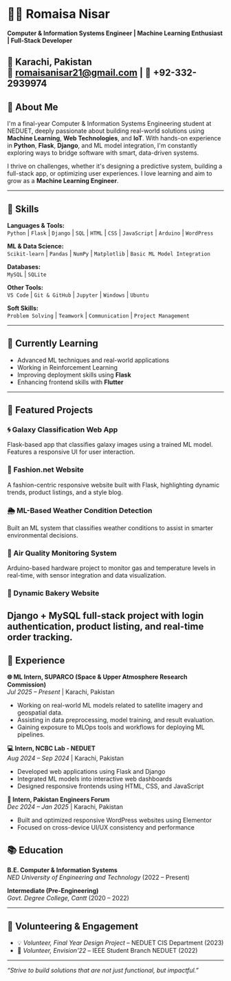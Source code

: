 # 👩‍💻 Romaisa Nisar

**Computer & Information Systems Engineer | Machine Learning Enthusiast | Full-Stack Developer**

📍 Karachi, Pakistan  
📧 romaisanisar21@gmail.com | 📱 +92-332-2939974  
---

## 🧠 About Me

I'm a final-year Computer & Information Systems Engineering student at NEDUET, deeply passionate about building real-world solutions using **Machine Learning**, **Web Technologies**, and **IoT**. With hands-on experience in **Python**, **Flask**, **Django**, and ML model integration, I'm constantly exploring ways to bridge software with smart, data-driven systems.

I thrive on challenges, whether it's designing a predictive system, building a full-stack app, or optimizing user experiences. I love learning and aim to grow as a **Machine Learning Engineer**.

---

## 🔧 Skills

**Languages & Tools:**  
`Python` | `Flask` | `Django` | `SQL` | `HTML` | `CSS` | `JavaScript` | `Arduino` | `WordPress`

**ML & Data Science:**  
`Scikit-learn` | `Pandas` | `NumPy` | `Matplotlib` | `Basic ML Model Integration`  

**Databases:**  
`MySQL` | `SQLite`

**Other Tools:**  
`VS Code` | `Git & GitHub` | `Jupyter` | `Windows` | `Ubuntu`

**Soft Skills:**  
`Problem Solving` | `Teamwork` | `Communication` | `Project Management`

---

## 🌱 Currently Learning

- Advanced ML techniques and real-world applications
- Working in Reinforcement Learning
- Improving deployment skills using **Flask**
- Enhancing frontend skills with **Flutter**


---

## 🚀 Featured Projects

### 🌀 Galaxy Classification Web App  
Flask-based app that classifies galaxy images using a trained ML model. Features a responsive UI for user interaction.

### 🎨 Fashion.net Website  
A fashion-centric responsive website built with Flask, highlighting dynamic trends, product listings, and a style blog.

### 🌦️ ML-Based Weather Condition Detection  
Built an ML system that classifies weather conditions to assist in smarter environmental decisions.

### 🧪 Air Quality Monitoring System  
Arduino-based hardware project to monitor gas and temperature levels in real-time, with sensor integration and data visualization.

### 🍰 Dynamic Bakery Website  
Django + MySQL full-stack project with login authentication, product listing, and real-time order tracking.
---

## 🏢 Experience

**🌐 ML Intern, SUPARCO (Space & Upper Atmosphere Research Commission)**  
*Jul 2025 – Present* | Karachi, Pakistan  
- Working on real-world ML models related to satellite imagery and geospatial data.  
- Assisting in data preprocessing, model training, and result evaluation.  
- Gaining exposure to MLOps tools and workflows for deploying ML pipelines.

**💻 Intern, NCBC Lab - NEDUET**  
*Aug 2024 – Sep 2024* | Karachi, Pakistan  
- Developed web applications using Flask and Django  
- Integrated ML models into interactive web dashboards  
- Designed responsive frontends using HTML, CSS, and JavaScript

**🧩 Intern, Pakistan Engineers Forum**  
*Dec 2024 – Jan 2025* | Karachi, Pakistan  
- Built and optimized responsive WordPress websites using Elementor  
- Focused on cross-device UI/UX consistency and performance

## 📚 Education

**B.E. Computer & Information Systems**  
*NED University of Engineering and Technology* (2022 – Present)

**Intermediate (Pre-Engineering)**  
*Govt. Degree College, Cantt* (2020 – 2022)

---

## 🤝 Volunteering & Engagement

- 💡 *Volunteer, Final Year Design Project* – NEDUET CIS Department (2023)  
- 🔬 *Volunteer, Envision'22* – IEEE Student Branch NEDUET (2022)
---

_“Strive to build solutions that are not just functional, but impactful.”_
